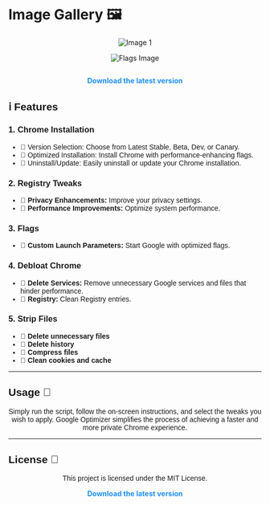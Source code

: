 
<h1>Image Gallery 🖼️</h1>

<div style="display: flex; justify-content: center; align-items: center; flex-direction: column;">
    <img src="https://github.com/user-attachments/assets/13104c33-6b9b-411d-afc9-f90b92eea905" alt="Image 1">
     <p align="center">
    <img src="https://github.com/user-attachments/assets/92a3e3d9-7d27-4edc-9860-c4c020cf10b5" alt="Flags Image">
</div>
<p align="center">
  <a href="https://github.com/TheSPEEDO/Google-Optimization-Batch/releases/tag/v5.0" style="color:#1E90FF; font-weight: bold; text-decoration: none;">Download the latest version</a>
<h2 style="font-family: Arial, sans-serif;">ℹ️ Features</h2>

<h3 style="font-family: Arial, sans-serif;">1. Chrome Installation</h3>
<ul style="font-family: Arial, sans-serif;">
  <li>🔹 Version Selection: Choose from Latest Stable, Beta, Dev, or Canary.</li>
  <li>🔹 Optimized Installation: Install Chrome with performance-enhancing flags.</li>
  <li>🔹 Uninstall/Update: Easily uninstall or update your Chrome installation.</li>
</ul>

<h3 style="font-family: Arial, sans-serif;">2. Registry Tweaks</h3>
<ul style="font-family: Arial, sans-serif;">
  <li>🔹 <strong>Privacy Enhancements:</strong> Improve your privacy settings.</li>
  <li>🔹 <strong>Performance Improvements:</strong> Optimize system performance.</li>
</ul>

<h3 style="font-family: Arial, sans-serif;">3. Flags</h3>
<ul style="font-family: Arial, sans-serif;">
  <li>🔹 <strong>Custom Launch Parameters:</strong> Start Google with optimized flags.</li>
</ul>

<h3 style="font-family: Arial, sans-serif;">4. Debloat Chrome</h3>
<ul style="font-family: Arial, sans-serif;">
  <li>🔹 <strong>Delete Services:</strong> Remove unnecessary Google services and files that hinder performance.</li>
  <li>🔹 <strong>Registry:</strong> Clean Registry entries.</li>
</ul>

<h3 style="font-family: Arial, sans-serif;">5. Strip Files</h3>
<ul style="font-family: Arial, sans-serif;">
  <li>🔹 <strong>Delete unnecessary files</strong></li>
  <li>🔹 <strong>Delete history</strong></li>
  <li>🔹 <strong>Compress files</strong></li>
  <li>🔹 <strong>Clean cookies and cache</strong></li>
</ul>

<hr>

<h2 style="font-family: Arial, sans-serif;">Usage 🔧</h2>

<p align="center" style="font-family: Arial, sans-serif;">
  Simply run the script, follow the on-screen instructions, and select the tweaks you wish to apply.  
  Google Optimizer simplifies the process of achieving a faster and more private Chrome experience.
</p>

<hr>

<h2 style="font-family: Arial, sans-serif;">License 📜</h2>

<p align="center" style="font-family: Arial, sans-serif;">
  This project is licensed under the MIT License.
</p>

<p align="center">
  <a href="https://github.com/TheSPEEDO/Google-Optimization-Batch/releases/tag/v5.0" style="color:#1E90FF; font-weight: bold; text-decoration: none;">Download the latest version</a>
</p>

</body>
</html>
